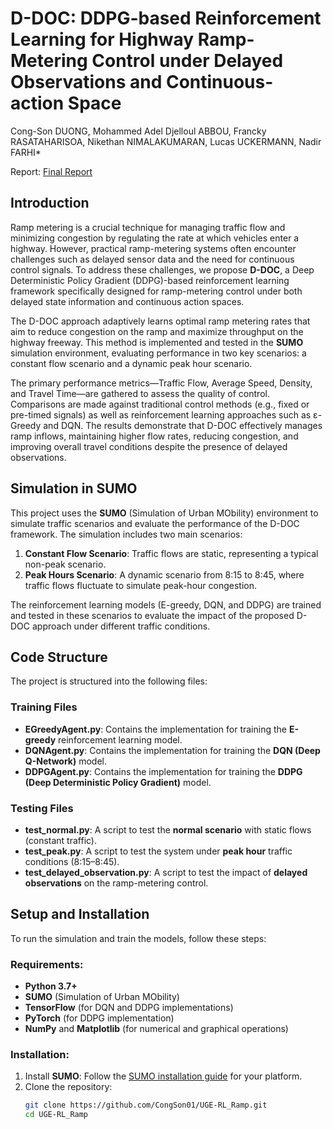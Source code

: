 # D-DOC: DDPG-based Reinforcement Learning for Highway Ramp-Metering Control under Delayed Observations and Continuous-action Space

Cong-Son DUONG, Mohammed Adel Djelloul ABBOU, Francky RASATAHARISOA, Nikethan NIMALAKUMARAN, Lucas UCKERMANN, Nadir FARHI*

Report:  [Final Report](https://heyzine.com/flip-book/59e53eabc9.html)

## Introduction

Ramp metering is a crucial technique for managing traffic flow and minimizing congestion by regulating the rate at which vehicles enter a highway. However, practical ramp-metering systems often encounter challenges such as delayed sensor data and the need for continuous control signals. To address these challenges, we propose **D-DOC**, a Deep Deterministic Policy Gradient (DDPG)-based reinforcement learning framework specifically designed for ramp-metering control under both delayed state information and continuous action spaces.

The D-DOC approach adaptively learns optimal ramp metering rates that aim to reduce congestion on the ramp and maximize throughput on the highway freeway. This method is implemented and tested in the **SUMO** simulation environment, evaluating performance in two key scenarios: a constant flow scenario and a dynamic peak hour scenario.

The primary performance metrics—Traffic Flow, Average Speed, Density, and Travel Time—are gathered to assess the quality of control. Comparisons are made against traditional control methods (e.g., fixed or pre-timed signals) as well as reinforcement learning approaches such as ε-Greedy and DQN. The results demonstrate that D-DOC effectively manages ramp inflows, maintaining higher flow rates, reducing congestion, and improving overall travel conditions despite the presence of delayed observations.

## Simulation in SUMO

This project uses the **SUMO** (Simulation of Urban MObility) environment to simulate traffic scenarios and evaluate the performance of the D-DOC framework. The simulation includes two main scenarios:
1. **Constant Flow Scenario**: Traffic flows are static, representing a typical non-peak scenario.
2. **Peak Hours Scenario**: A dynamic scenario from 8:15 to 8:45, where traffic flows fluctuate to simulate peak-hour congestion.

The reinforcement learning models (E-greedy, DQN, and DDPG) are trained and tested in these scenarios to evaluate the impact of the proposed D-DOC approach under different traffic conditions.

## Code Structure

The project is structured into the following files:

### Training Files
- **EGreedyAgent.py**: Contains the implementation for training the **E-greedy** reinforcement learning model.
- **DQNAgent.py**: Contains the implementation for training the **DQN (Deep Q-Network)** model.
- **DDPGAgent.py**: Contains the implementation for training the **DDPG (Deep Deterministic Policy Gradient)** model.

### Testing Files
- **test_normal.py**: A script to test the **normal scenario** with static flows (constant traffic).
- **test_peak.py**: A script to test the system under **peak hour** traffic conditions (8:15–8:45).
- **test_delayed_observation.py**: A script to test the impact of **delayed observations** on the ramp-metering control.

## Setup and Installation

To run the simulation and train the models, follow these steps:

### Requirements:
- **Python 3.7+**
- **SUMO** (Simulation of Urban MObility)
- **TensorFlow** (for DQN and DDPG implementations)
- **PyTorch** (for DDPG implementation)
- **NumPy** and **Matplotlib** (for numerical and graphical operations)

### Installation:

1. Install **SUMO**: Follow the [SUMO installation guide](https://sumo.dlr.de/docs/Installing/index.html) for your platform.
2. Clone the repository:
   ```bash
   git clone https://github.com/CongSon01/UGE-RL_Ramp.git
   cd UGE-RL_Ramp

